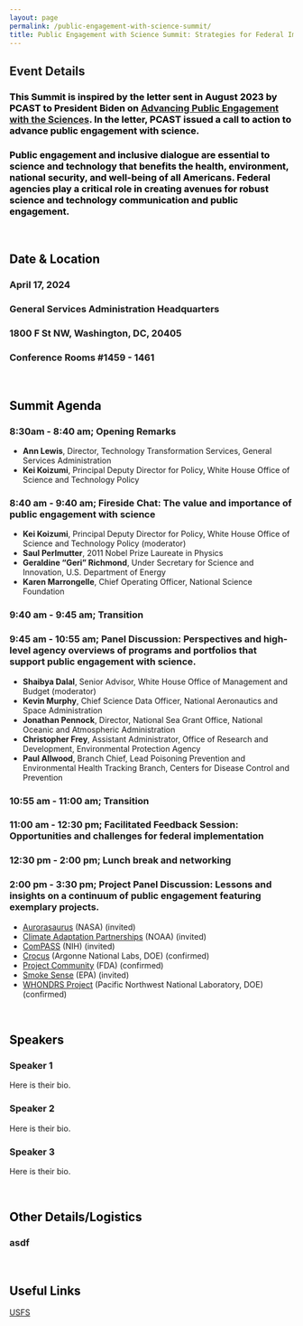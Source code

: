 ```yaml
---
layout: page
permalink: /public-engagement-with-science-summit/
title: Public Engagement with Science Summit: Strategies for Federal Implementation
---
```


## Event Details

### <span style="color:#000000">This Summit is inspired by the letter sent in August 2023 by PCAST to President Biden on [Advancing Public Engagement with the Sciences](https://www.whitehouse.gov/wp-content/uploads/2023/08/PCAST_Science-Engagement-Letter_August2023.pdf). In the letter, PCAST issued a call to action to advance public engagement with science. </span>
### 
### <span style="color:#000000">Public engagement and inclusive dialogue are essential to science and technology that benefits the health, environment, national security, and well-being of all Americans. Federal agencies play a critical role in creating avenues for robust science and technology communication and public engagement.</span>

<br>

## <span style="color:#000000">Date & Location</span>
### April 17, 2024<br>
### General Services Administration Headquarters<br>
### 1800 F St NW, Washington, DC, 20405
### Conference Rooms #1459 - 1461

<br>

## <span style="color:#000000">Summit Agenda</span>
### 8:30am - 8:40 am; Opening Remarks
- **Ann Lewis**, Director, Technology Transformation Services, General Services Administration
- **Kei Koizumi**, Principal Deputy Director for Policy, White House Office of Science and Technology Policy
### 
### 8:40 am - 9:40 am; Fireside Chat: The value and importance of public engagement with science
- **Kei Koizumi**, Principal Deputy Director for Policy, White House Office of  Science and Technology Policy (moderator)
- **Saul Perlmutter**, 2011 Nobel Prize Laureate in Physics
- **Geraldine “Geri” Richmond**, Under Secretary for Science and Innovation, U.S. Department of Energy
- **Karen Marrongelle**, Chief Operating Officer, National Science Foundation
### 
### 9:40 am - 9:45 am; Transition
### 
### 9:45 am - 10:55 am; Panel Discussion: Perspectives and high-level agency overviews of programs and portfolios that support public engagement with science.
- **Shaibya Dalal**, Senior Advisor, White House Office of Management and Budget (moderator)
- **Kevin Murphy**, Chief Science Data Officer, National Aeronautics and Space Administration
- **Jonathan Pennock**, Director, National Sea Grant Office, National Oceanic and Atmospheric Administration
- **Christopher Frey**, Assistant Administrator, Office of Research and Development, Environmental Protection Agency
- **Paul Allwood**, Branch Chief, Lead Poisoning Prevention and Environmental Health Tracking Branch, Centers for Disease Control and Prevention
### 
### 10:55 am - 11:00 am; Transition
### 
### 11:00 am - 12:30 pm; Facilitated Feedback Session: Opportunities and challenges for federal implementation
### 
### 12:30 pm - 2:00 pm; Lunch break and networking
### 
### 2:00 pm - 3:30 pm; Project Panel Discussion: Lessons and insights on a continuum of public engagement featuring exemplary projects.
- [Aurorasaurus](https://science.nasa.gov/sciact-team/aurorasaurus/) (NASA) (invited)
- [Climate Adaptation Partnerships](https://cpo.noaa.gov/divisions-programs/climate-and-societal-interactions/cap-risa/) (NOAA) (invited)
- [ComPASS](https://commonfund.nih.gov/compass) (NIH) (invited)
- [Crocus](https://crocus-urban.org/) (Argonne National Labs, DOE) (confirmed)
- [Project Community](https://www.fda.gov/about-fda/oncology-center-excellence/project-community) (FDA) (confirmed)
- [Smoke Sense](https://www.epa.gov/air-research/smoke-sense-study-citizen-science-project-using-mobile-app) (EPA) (invited)
- [WHONDRS Project](https://www.pnnl.gov/projects/WHONDRS) (Pacific Northwest National Laboratory, DOE) (confirmed)


<br>


## <span style="color:#000000">Speakers</span>
### Speaker 1
  <p>Here is their bio.</p>

### Speaker 2
  <p>Here is their bio.</p>

### Speaker 3
  <p>Here is their bio.</p>

<br>

## <span style="color:#000000">Other Details/Logistics</span>
### asdf

<br>

## <span style="color:#000000">Useful Links</span>

[USFS](https://www.citizenscience.gov/catalog/usfs)

